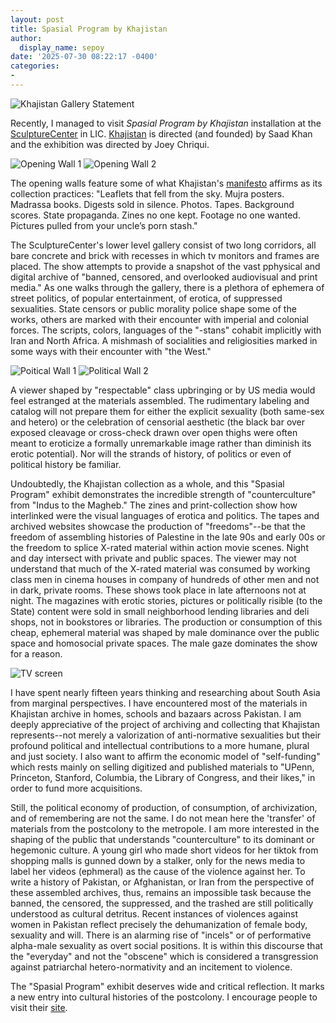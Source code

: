 ```yaml
---
layout: post
title: Spasial Program by Khajistan
author:
  display_name: sepoy
date: '2025-07-30 08:22:17 -0400'
categories:
-
---
```

![Khajistan Gallery Statement]({{site.baseurl}}/img/uploads/2025/khajistan/IMG_1860.jpeg)

Recently, I managed to visit *Spasial Program by Khajistan* installation at the [SculptureCenter](https://www.sculpture-center.org) in LIC. [Khajistan](https://khajistan.com) is directed (and founded) by Saad Khan and the exhibition was directed by Joey Chriqui.

![Opening Wall 1]({{site.baseurl}}/img/uploads/2025/khajistan/IMG_1861.jpeg)
![Opening Wall 2]({{site.baseurl}}/img/uploads/2025/khajistan/IMG_1864.jpeg)

The opening walls feature some of what Khajistan's [manifesto](https://khajistan.com/blogs/announcements/khajistan-manifesto-2025) affirms as its collection practices: "Leaflets that fell from the sky. Mujra posters. Madrassa books. Digests sold in silence. Photos. Tapes. Background scores. State propaganda. Zines no one kept. Footage no one wanted. Pictures pulled from your uncle’s porn stash."

The SculptureCenter's lower level gallery consist of two long corridors, all bare concrete and brick with recesses in which tv monitors and frames are placed. The show attempts to provide a snapshot of the vast pphysical and digital archive of "banned, censored, and overlooked audiovisual and print media." As one walks through the gallery, there is a plethora of ephemera of street politics, of popular entertainment, of erotica, of suppressed sexualities. State censors or public morality police shape some of the works, others are marked with their encounter with imperial and colonial forces. The scripts, colors, languages of the "-stans" cohabit implicitly with Iran and North Africa. A mishmash of socialities and religiosities marked in some ways with their encounter with "the West."

![Poitical Wall 1]({{site.baseurl}}/img/uploads/2025/khajistan/IMG_1862.jpeg)
![Political Wall 2]({{site.baseurl}}/img/uploads/2025/khajistan/IMG_1865.jpeg)

A viewer shaped by "respectable" class upbringing or by US media would feel estranged at the materials assembled. The rudimentary labeling and catalog will not prepare them for either the explicit sexuality (both same-sex and hetero) or the celebration of censorial aesthetic (the black bar over exposed cleavage or cross-check drawn over open thighs were often meant to eroticize a formally unremarkable image rather than diminish its erotic potential). Nor will the strands of history, of politics or even of political history be familiar.

Undoubtedly, the Khajistan collection as a whole, and this "Spasial Program" exhibit demonstrates the incredible strength of "counterculture" from "Indus to the Magheb." The zines and print-collection show how interlinked were the visual languages of erotica and politics. The tapes and archived websites showcase the production of "freedoms"--be that the freedom of assembling histories of Palestine in the late 90s and early 00s or the freedom to splice X-rated material within action movie scenes. Night and day intersect with private and public spaces. The viewer may not understand that much of the X-rated material was consumed by working class men in cinema houses in company of hundreds of other men and not in dark, private rooms. These shows took place in late afternoons not at night. The magazines with erotic stories, pictures or politically risible (to the State) content were sold in small neighborhood lending libraries and deli shops, not in bookstores or libraries. The production or consumption of this cheap, ephemeral material was shaped by male dominance over the public space and homosocial private spaces. The male gaze dominates the show for a reason.

![TV screen]({{site.baseurl}}/img/uploads/2025/khajistan/IMG_1866.jpeg)

I have spent nearly fifteen years thinking and researching about South Asia from marginal perspectives. I have encountered most of the materials in Khajistan archive in homes, schools and bazaars across Pakistan. I am deeply appreciative of the project of archiving and collecting that Khajistan represents--not merely a valorization of anti-normative sexualities but their profound political and intellectual contributions to a more humane, plural and just society. I also want to affirm the economic model of "self-funding" which rests mainly on selling digitized and published materials to "UPenn, Princeton, Stanford, Columbia, the Library of Congress, and their likes," in order to fund more acquisitions.

Still, the political economy of production, of consumption, of archivization, and of remembering are not the same. I do not mean here the 'transfer' of materials from the postcolony to the metropole. I am more interested in the shaping of the public that understands "counterculture" to its dominant or hegemonic culture. A young girl who made short videos for her tiktok from shopping malls is gunned down by a stalker, only for the news media to label her videos (ephmeral) as the cause of the violence against her.
To write a history of Pakistan, or Afghanistan, or Iran from the perspective of these assembled archives, thus, remains an impossible task because the banned, the censored, the suppressed, and the trashed are still politically understood as cultural detritus. Recent instances of violences against women in Pakistan reflect precisely the dehumanization of female body, sexuality and will. There is an alarming rise of "incels" or of performative alpha-male sexuality as overt social positions. It is within this discourse that the "everyday" and not the "obscene" which is considered a transgression against patriarchal hetero-normativity and an incitement to violence.

The "Spasial Program" exhibit deserves wide and critical reflection. It marks a new entry into cultural histories of the postcolony. I encourage people to visit their [site](https://khajistan.com).
